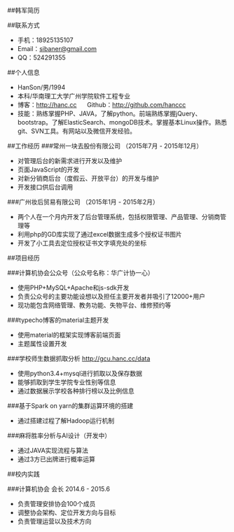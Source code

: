 ##韩军简历

##联系方式
* 手机：18925135107
* Email：sibaner@gmail.com
* QQ：524291355

##个人信息
* HanSon/男/1994
* 本科/华南理工大学广州学院软件工程专业
* 博客：http://hanc.cc &nbsp;&nbsp;&nbsp;&nbsp; Github：http://github.com/hanccc
* 技能：熟练掌握PHP、JAVA，了解python。前端熟练掌握jQuery、bootstrap。了解ElasticSearch、mongoDB技术。掌握基本Linux操作。熟悉git、SVN工具。有网站以及微信开发经验。

##工作经历
###常州一块去股份有限公司 （2015年7月 - 2015年12月）
* 对管理后台的新需求进行开发以及维护
* 页面JavaScript的开发
* 对新分销商后台（度假云、开放平台）的开发与维护
* 开发接口供后台调用

###广州妆后贸易有限公司 （2015年1月 - 2015年2月）
* 两个人在一个月内开发了后台管理系统，包括权限管理、产品管理、分销商管理等
* 利用php的GD库实现了通过excel数据生成多个授权证书图片
* 开发了小工具去定位授权证书文字填充处的坐标

##项目经历

###计算机协会公众号（公众号名称：华广计协一心）
* 使用PHP+MySQL+Apache和js-sdk开发
* 负责公众号的主要功能设想以及担任主要开发者并吸引了12000+用户
* 现功能包含网络管理、教务功能、失物平台、维修预约等

###typecho博客的material主题开发
* 使用material的框架实现博客前端页面
* 主题属性设置开发

###学校师生数据抓取分析 http://gcu.hanc.cc/data
* 使用python3.4+mysql进行抓取以及保存数据
* 能够抓取到学生学院专业性别等信息
* 通过数据展示学校各种排行榜以及比例信息

###基于Spark on yarn的集群运算环境的搭建
* 通过搭建过程了解Hadoop运行机制

###麻将胜率分析与AI设计（开发中）
* 通过JAVA实现流程与算法
* 通过3方已出牌进行概率运算


##校内实践

###计算机协会 会长 2014.6 - 2015.6
* 负责管理安排协会100个成员
* 调整协会架构、定位开发方向与目标
* 负责管理运营以及技术方向
